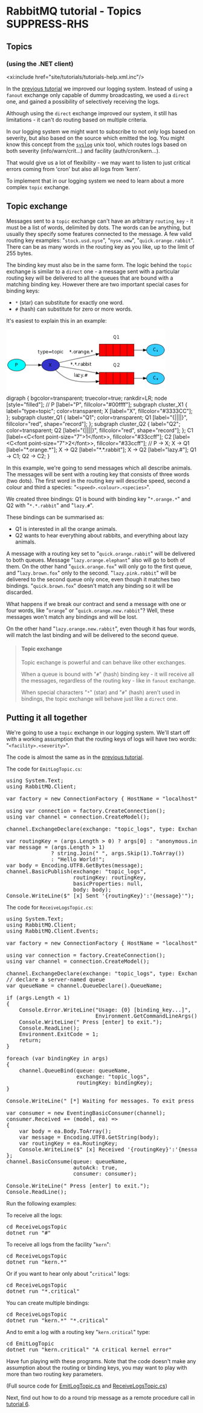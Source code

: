 <!--
Copyright (c) 2007-2023 VMware, Inc. or its affiliates.

All rights reserved. This program and the accompanying materials
are made available under the terms of the under the Apache License,
Version 2.0 (the "License”); you may not use this file except in compliance
with the License. You may obtain a copy of the License at

https://www.apache.org/licenses/LICENSE-2.0

Unless required by applicable law or agreed to in writing, software
distributed under the License is distributed on an "AS IS" BASIS,
WITHOUT WARRANTIES OR CONDITIONS OF ANY KIND, either express or implied.
See the License for the specific language governing permissions and
limitations under the License.
-->
# RabbitMQ tutorial - Topics SUPPRESS-RHS

## Topics
### (using the .NET client)

<xi:include href="site/tutorials/tutorials-help.xml.inc"/>

In the [previous tutorial](tutorial-four-dotnet.html) we improved our
logging system. Instead of using a `fanout` exchange only capable of
dummy broadcasting, we used a `direct` one, and gained a possibility
of selectively receiving the logs.

Although using the `direct` exchange improved our system, it still has
limitations - it can't do routing based on multiple criteria.

In our logging system we might want to subscribe to not only logs
based on severity, but also based on the source which emitted the log.
You might know this concept from the
[`syslog`](http://en.wikipedia.org/wiki/Syslog) unix tool, which
routes logs based on both severity (info/warn/crit...) and facility
(auth/cron/kern...).

That would give us a lot of flexibility - we may want to listen to
just critical errors coming from 'cron' but also all logs from 'kern'.

To implement that in our logging system we need to learn about a more
complex `topic` exchange.


Topic exchange
--------------

Messages sent to a `topic` exchange can't have an arbitrary
`routing_key` - it must be a list of words, delimited by dots. The
words can be anything, but usually they specify some features
connected to the message. A few valid routing key examples:
"`stock.usd.nyse`", "`nyse.vmw`", "`quick.orange.rabbit`". There can be as
many words in the routing key as you like, up to the limit of 255
bytes.

The binding key must also be in the same form. The logic behind the
`topic` exchange is similar to a `direct` one - a message sent with a
particular routing key will be delivered to all the queues that are
bound with a matching binding key. However there are two important
special cases for binding keys:

  * `*` (star) can substitute for exactly one word.
  * `#` (hash) can substitute for zero or more words.

It's easiest to explain this in an example:

<div class="diagram">
  <img src="../img/tutorials/python-five.png" height="170" alt="Topic Exchange illustration, which is all explained in the following text." title="Topic Exchange Illustration" />
  <div class="diagram_source">
    digraph {
      bgcolor=transparent;
      truecolor=true;
      rankdir=LR;
      node [style="filled"];
      //
      P [label="P", fillcolor="#00ffff"];
      subgraph cluster_X1 {
        label="type=topic";
	color=transparent;
        X [label="X", fillcolor="#3333CC"];
      };
      subgraph cluster_Q1 {
        label="Q1";
	color=transparent;
        Q1 [label="{||||}", fillcolor="red", shape="record"];
      };
      subgraph cluster_Q2 {
        label="Q2";
	color=transparent;
        Q2 [label="{||||}", fillcolor="red", shape="record"];
      };
      C1 [label=&lt;C&lt;font point-size="7"&gt;1&lt;/font&gt;&gt;, fillcolor="#33ccff"];
      C2 [label=&lt;C&lt;font point-size="7"&gt;2&lt;/font&gt;&gt;, fillcolor="#33ccff"];
      //
      P -&gt; X;
      X -&gt; Q1 [label="*.orange.*"];
      X -&gt; Q2 [label="*.*.rabbit"];
      X -&gt; Q2 [label="lazy.#"];
      Q1 -&gt; C1;
      Q2 -&gt; C2;
    }
  </div>
</div>

In this example, we're going to send messages which all describe
animals. The messages will be sent with a routing key that consists of
three words (two dots). The first word in the routing key
will describe speed, second a colour and third a species:
"`<speed>.<colour>.<species>`".

We created three bindings: Q1 is bound with binding key "`*.orange.*`"
and Q2 with "`*.*.rabbit`" and "`lazy.#`".

These bindings can be summarised as:

  * Q1 is interested in all the orange animals.
  * Q2 wants to hear everything about rabbits, and everything about lazy
    animals.

A message with a routing key set to "`quick.orange.rabbit`"
will be delivered to both queues. Message
"`lazy.orange.elephant`" also will go to both of them. On the other hand
"`quick.orange.fox`" will only go to the first queue, and
"`lazy.brown.fox`" only to the second. "`lazy.pink.rabbit`" will
be delivered to the second queue only once, even though it matches two bindings.
"`quick.brown.fox`" doesn't match any binding so it will be discarded.

What happens if we break our contract and send a message with one or
four words, like "`orange`" or "`quick.orange.new.rabbit`"? Well,
these messages won't match any bindings and will be lost.

On the other hand "`lazy.orange.new.rabbit`", even though it has four
words, will match the last binding and will be delivered to the second
queue.

> #### Topic exchange
>
> Topic exchange is powerful and can behave like other exchanges.
>
> When a queue is bound with "`#`" (hash) binding key - it will receive
> all the messages, regardless of the routing key - like in `fanout` exchange.
>
> When special characters "`*`" (star) and "`#`" (hash) aren't used in bindings,
> the topic exchange will behave just like a `direct` one.

Putting it all together
-----------------------

We're going to use a `topic` exchange in our logging system. We'll
start off with a working assumption that the routing keys of logs will
have two words: "`<facility>.<severity>`".

The code is almost the same as in the
[previous tutorial](tutorial-four-dotnet.html).

The code for `EmitLogTopic.cs`:

<pre class="lang-csharp">
using System.Text;
using RabbitMQ.Client;

var factory = new ConnectionFactory { HostName = "localhost" };

using var connection = factory.CreateConnection();
using var channel = connection.CreateModel();

channel.ExchangeDeclare(exchange: "topic_logs", type: ExchangeType.Topic);

var routingKey = (args.Length > 0) ? args[0] : "anonymous.info";
var message = (args.Length > 1)
              ? string.Join(" ", args.Skip(1).ToArray())
              : "Hello World!";
var body = Encoding.UTF8.GetBytes(message);
channel.BasicPublish(exchange: "topic_logs",
                     routingKey: routingKey,
                     basicProperties: null,
                     body: body);
Console.WriteLine($" [x] Sent '{routingKey}':'{message}'");
</pre>

The code for `ReceiveLogsTopic.cs`:

<pre class="lang-csharp">
using System.Text;
using RabbitMQ.Client;
using RabbitMQ.Client.Events;

var factory = new ConnectionFactory { HostName = "localhost" };

using var connection = factory.CreateConnection();
using var channel = connection.CreateModel();

channel.ExchangeDeclare(exchange: "topic_logs", type: ExchangeType.Topic);
// declare a server-named queue
var queueName = channel.QueueDeclare().QueueName;

if (args.Length &lt; 1)
{
    Console.Error.WriteLine("Usage: {0} [binding_key...]",
                            Environment.GetCommandLineArgs()[0]);
    Console.WriteLine(" Press [enter] to exit.");
    Console.ReadLine();
    Environment.ExitCode = 1;
    return;
}

foreach (var bindingKey in args)
{
    channel.QueueBind(queue: queueName,
                      exchange: "topic_logs",
                      routingKey: bindingKey);
}

Console.WriteLine(" [*] Waiting for messages. To exit press CTRL+C");

var consumer = new EventingBasicConsumer(channel);
consumer.Received += (model, ea) =>
{
    var body = ea.Body.ToArray();
    var message = Encoding.UTF8.GetString(body);
    var routingKey = ea.RoutingKey;
    Console.WriteLine($" [x] Received '{routingKey}':'{message}'");
};
channel.BasicConsume(queue: queueName,
                     autoAck: true,
                     consumer: consumer);

Console.WriteLine(" Press [enter] to exit.");
Console.ReadLine();
</pre>

Run the following examples:

To receive all the logs:

<pre class="lang-bash">
cd ReceiveLogsTopic
dotnet run "#"
</pre>

To receive all logs from the facility "`kern`":

<pre class="lang-bash">
cd ReceiveLogsTopic
dotnet run "kern.*"
</pre>

Or if you want to hear only about "`critical`" logs:

<pre class="lang-bash">
cd ReceiveLogsTopic
dotnet run "*.critical"
</pre>

You can create multiple bindings:

<pre class="lang-bash">
cd ReceiveLogsTopic
dotnet run "kern.*" "*.critical"
</pre>

And to emit a log with a routing key "`kern.critical`" type:

<pre class="lang-bash">
cd EmitLogTopic
dotnet run "kern.critical" "A critical kernel error"
</pre>

Have fun playing with these programs. Note that the code doesn't make
any assumption about the routing or binding keys, you may want to play
with more than two routing key parameters.

(Full source code for [EmitLogTopic.cs](https://github.com/rabbitmq/rabbitmq-tutorials/blob/main/dotnet/EmitLogTopic/EmitLogTopic.cs)
and [ReceiveLogsTopic.cs](https://github.com/rabbitmq/rabbitmq-tutorials/blob/main/dotnet/ReceiveLogsTopic/ReceiveLogsTopic.cs))

Next, find out how to do a round trip message as a remote procedure call in [tutorial 6](tutorial-six-dotnet.html).
